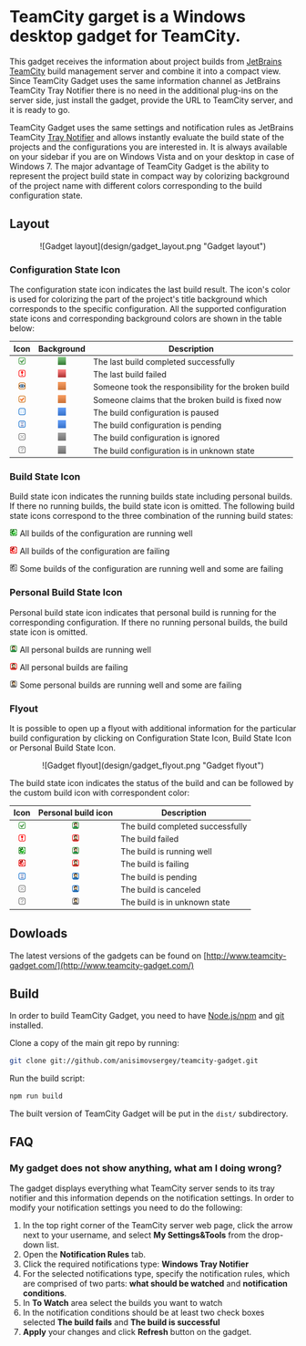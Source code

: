 # TeamCity garget is a Windows desktop gadget for TeamCity.

This gadget receives the information about project builds from [JetBrains TeamCity](https://www.jetbrains.com/teamcity/) build management server and combine it into a compact view. Since  TeamCity Gadget uses the same information channel as JetBrains TeamCity Tray Notifier there is no need in the additional plug-ins on the server side, just install the gadget, provide the URL to TeamCity server, and it is ready to go.

TeamCity Gadget uses the same settings and notification rules as JetBrains TeamCity [Tray Notifier](https://confluence.jetbrains.com/display/TCD8/Windows+Tray+Notifier) and allows instantly evaluate the build state of the projects and the configurations you are interested in. It is always available on your sidebar if you are on Windows Vista and on your desktop in case of Windows 7. The major advantage of TeamCity Gadget is the ability to represent the project build state in compact way by colorizing background of the project name with different colors corresponding to the build configuration state.

## Layout

<div style="text-align:center">
![Gadget layout](design/gadget_layout.png "Gadget layout")
</div>

### Configuration State Icon

The configuration state icon indicates the last build result. The icon's color is used for colorizing the part of the project's title background which corresponds to the specific configuration. All the supported configuration state icons and corresponding background colors are shown in the table below:

| Icon | Background | Description |
|:----:|:----------:|-------------|
|![success]|![background_green]|The last build completed successfully|
|![error]|![background_red]|The last build failed
|![fixing]|![background_orange]|Someone took the responsibility for the broken build
|![fixed]|![background_orange]|Someone claims that the broken build is fixed now
|![paused]|![background_blue]|The build configuration is paused
|![pending]|![background_blue]|The build configuration is pending
|![ignored]|![background_gray]|The build configuration is ignored
|![unknown]|![background_gray]|The build configuration is in unknown state

### Build State Icon
Build state icon indicates the running builds state including personal builds. If there no running builds, the build state icon is omitted. The following build state icons correspond to the three combination of the running build states:

![running_green] All builds of the configuration are running well

![running_red] All builds of the configuration are failing

![running_gray] Some builds of the configuration are running well and some are failing

### Personal Build State Icon
Personal build state icon indicates that personal build is running for the corresponding configuration. If there no running personal builds, the build state icon is omitted.

![person_green] All personal builds are running well

![person_red] All personal builds are failing

![person_gray] Some personal builds are running well and some are failing

### Flyout

It is possible to open up a flyout with additional information for the particular build configuration by clicking on Configuration State Icon, Build State Icon or Personal Build State Icon.

<div style="text-align:center">
![Gadget flyout](design/gadget_flyout.png "Gadget flyout")
</div>

The build state icon indicates the status of the build and can be followed by the custom build icon with correspondent color:

| Icon | Personal build icon | Description |
|:----:|:----------:|-------------|
|![success]|![person_green]| The build completed successfully
|![error]|![person_red]| The build failed
|![running_green]|![person_green]| The build is running well
|![running_red]|![person_red]| The build is failing
|![pending]|![person_blue]| The build is pending
|![ignored]|![person_blue]|	The build is canceled
|![unknown]|![person_gray]|	The build is in unknown state

[success]:/design/success.png
[error]:/design/error.png
[fixing]:/design/fixing.png
[fixed]:/design/fixed.png
[paused]:/design/paused.png
[pending]:/design/pending.png
[ignored]:/design/ignored.png
[unknown]:/design/gray.png

[background_green]:/design/background_green.png
[background_red]:/design/background_red.png
[background_orange]:/design/background_orange.png
[background_blue]:/design/background_blue.png
[background_gray]:/design/background_gray.png

[running_green]:/design/running_green.gif
[running_red]:/design/running_red.gif
[running_gray]:/design/running_gray.gif

[person_green]:/design/person_green.png
[person_red]:/design/person_red.png
[person_blue]:/design/person_blue.png
[person_gray]:/design/person_gray.png

## Dowloads
The latest versions of the gadgets can be found on [http://www.teamcity-gadget.com/](http://www.teamcity-gadget.com/)

## Build

In order to build TeamCity Gadget, you need to have [Node.js/npm](https://nodejs.org/en/download/) and [git](https://git-scm.com/downloads) installed.

Clone a copy of the main git repo by running:

```bash
git clone git://github.com/anisimovsergey/teamcity-gadget.git
```

Run the build script:
```bash
npm run build
```

The built version of TeamCity Gadget will be put in the `dist/` subdirectory.

## FAQ

### My gadget does not show anything, what am I doing wrong?

The gadget displays everything what TeamCity server sends to its tray notifier and this information depends on the notification settings. In order to modify your notification settings you need to do the following:

1. In the top right corner of the TeamCity server web page, click the arrow next to your username, and select **My Settings&Tools** from the drop-down list.
2. Open the **Notification Rules** tab.
3. Click the required notifications type: **Windows Tray Notifier**
4. For the selected notifications type, specify the notification rules, which are comprised of two parts: **what should be watched** and **notification conditions**.
5. In **To Watch** area select the builds you want to watch
6. In the notification conditions should be at least two check boxes selected **The build fails** and **The build is successful**
7. **Apply** your changes and click **Refresh** button on the gadget.
